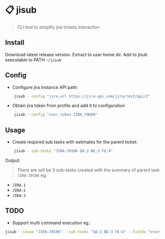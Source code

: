 # 📋 jisub

> CLI tool to simplify jira tickets interaction

## Install

Download latest release version. Extract to user home dir.
Add to jisub executable to PATH `~/jisub`

## Config

+ Configure jira instance API path:

```bash
    jisub --config "jira.url https://jira-api.com/jira/rest/api/2"
```

+ Obtain jira token from profile and add it to configuration

```bash
    jisub --config "user.token JIRA_TOKEN"
```

## Usage

+ Create required sub tasks with estimates for the parent ticket:

```bash
    jisub --syb-tasks "JIRA-39106 QA:2 BE:3 FE:4"
```

Output:
> There are will be 3 sub-tasks created with the summary of parent task `JIRA-39106` eg:

+ `JIRA-1`
+ `JIRA-2`
+ `JIRA-3`

## TODO

+ Support multi command execution eg.:

``` bash
jisub --issue "JIRA-39106" --sub-tasks "QA:2 BE:3 FE:4" --fields "storypoints:4 dealsize:2,3,4"
```
